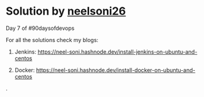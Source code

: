 # Solution by [neelsoni26](https://github.com/neelsoni26/)

Day 7 of #90daysofdevops

For all the solutions check my blogs:

1. Jenkins: https://neel-soni.hashnode.dev/install-jenkins-on-ubuntu-and-centos

2. Docker: https://neel-soni.hashnode.dev/install-docker-on-ubuntu-and-centos 

.
